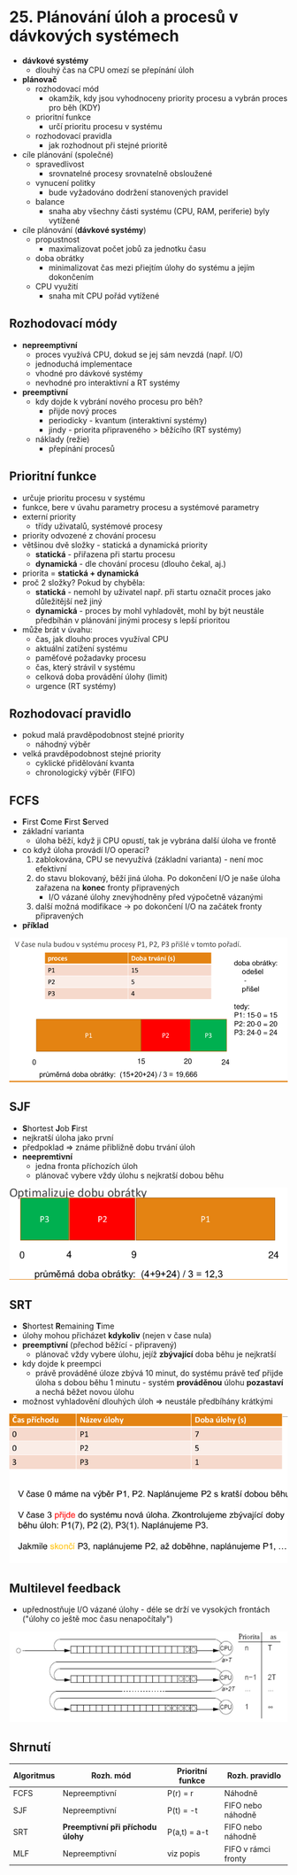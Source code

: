 # 25. Plánování úloh a procesů v dávkových systémech
- **dávkové systémy**
    - dlouhý čas na CPU omezí se přepínání úloh
- **plánovač**
    - rozhodovací mód
        - okamžik, kdy jsou vyhodnoceny priority procesu a vybrán proces pro běh (KDY)
    - prioritní funkce
        - určí prioritu procesu v systému
    - rozhodovací pravidla
        - jak rozhodnout při stejné prioritě
- cíle plánování (společné)
    - spravedlivost
        - srovnatelné procesy srovnatelně obsloužené
    - vynucení politky
        - bude vyžadováno dodržení stanovených pravidel
    - balance
        - snaha aby všechny části systému (CPU, RAM, periferie) byly vytížené
- cíle plánování (**dávkové systémy**)
    - propustnost
        - maximalizovat počet jobů za jednotku času
    - doba obrátky
        - minimalizovat čas mezi přiejtím úlohy do systému a jejím dokončením
    - CPU využití
        - snaha mít CPU pořád vytížené

## Rozhodovací módy
- **nepreemptivní**
    - proces využívá CPU, dokud se jej sám nevzdá (např. I/O)
    - jednoduchá implementace
    - vhodné pro dávkové systémy
    - nevhodné pro interaktivní a RT systémy
- **preemptivní**
    - kdy dojde k vybrání nového procesu pro běh?
        - přijde nový proces
        - periodicky - kvantum (interaktivní systémy)
        - jindy - priorita připraveného > běžícího (RT systémy)
    - náklady (režie)
        - přepínání procesů

## Prioritní funkce
- určuje prioritu procesu v systému
- funkce, bere v úvahu parametry procesu a systémové parametry
- externí priority
    - třídy uživatalů, systémové procesy
- priority odvozené z chování procesu
- většinou dvě složky - statická a dynamická priority
    - **statická** - přiřazena při startu procesu
    - **dynamická** - dle chování procesu (dlouho čekal, aj.)
- priorita = **statická + dynamická**
- proč 2 složky? Pokud by chyběla:
    - **statická** - nemohl by uživatel např. při startu označit proces jako důležitější než jiný
    - **dynamická** - proces by mohl vyhladovět, mohl by být neustále předbíhán v plánování jinými procesy s lepší prioritou
- může brát v úvahu:
    - čas, jak dlouho proces využíval CPU
    - aktuální zatížení systému
    - paměťové požadavky procesu
    - čas, který strávil v systému
    - celková doba provádění úlohy (limit)
    - urgence (RT systémy)

## Rozhodovací pravidlo
- pokud malá pravděpodobnost stejné priority
    - náhodný výběr
- velká pravděpodobnost stejné priority
    - cyklické přidělování kvanta
    - chronologický výběr (FIFO)    

## FCFS
- **F**irst **C**ome **F**irst **S**erved
- základní varianta
    - úloha běží, když ji CPU opustí, tak je vybrána další úloha ve frontě
- co když úloha provádí I/O operaci?
    1. zablokována, CPU se nevyužívá (základní varianta) - není moc efektivní
    2. do stavu blokovaný, běží jiná úloha. Po dokončení I/O je naše úloha zařazena na **konec** fronty připravených
        - I/O vázané úlohy znevýhodněny před výpočetně vázanými
    3. další možná modifikace -> po dokončení I/O na začátek fronty připravených
- **příklad**

![](img/fcfs.png)

## SJF
- **S**hortest **J**ob **F**irst
- nejkratší úloha jako první
- předpoklad => známe přibližně dobu trvání úloh
- **neepremtivní**
    - jedna fronta příchozích úloh
    - plánovač vybere vždy úlohu s nejkratší dobou běhu

![](img/sjf.png)

## SRT
- **S**hortest **R**emaining **T**ime
- úlohy mohou přicházet **kdykoliv** (nejen v čase nula)
- **preemptivní** (přechod běžící - připravený)
    - plánovač vždy vybere úlohu, jejíž **zbývající** doba běhu je nejkratší
- kdy dojde k preempci
    - právě prováděné úloze zbývá 10 minut, do systému právě teď přijde úloha s dobou běhu 1 minutu - systém **prováděnou** úlohu **pozastaví** a nechá běžet novou úlohu
- možnost vyhladovění dlouhých úloh => neustále předbíhány krátkými

![](img/srt.png)

## Multilevel feedback
- upřednostňuje I/O vázané úlohy - déle se drží ve vysokých frontách ("úlohy co ještě moc času nenapočítaly")

![](img/mlf.png)

## Shrnutí

|Algoritmus | Rozh. mód | Prioritní funkce  | Rozh. pravidlo |
|-----------|-----------|-------------------|----------------|
|FCFS       |Nepreemptivní|P(r) = r         | Náhodně        |
|SJF        |Nepreemptivní|P(t) = -t        | FIFO nebo náhodně|
|SRT        |**Preemptivní při příchodu úlohy**|P(a,t) = a-t|FIFO nebo náhodně|
|MLF        |Nepreemptivní|viz popis        | FIFO v rámci fronty|
